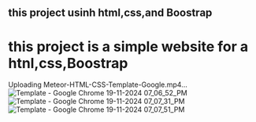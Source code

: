 ## this project usinh html,css,and Boostrap
# this project is a simple website for a htnl,css,Boostrap
Uploading Meteor-HTML-CSS-Template-Google.mp4…
![Template - Google Chrome 19-11-2024 07_06_52_PM](https://github.com/user-attachments/assets/4bb178ce-6070-4347-92c8-4c544cc861c3)
![Template - Google Chrome 19-11-2024 07_07_31_PM](https://github.com/user-attachments/assets/6ddd475c-412c-4862-bf14-9e156e96a845)
![Template - Google Chrome 19-11-2024 07_07_51_PM](https://github.com/user-attachments/assets/bd82dfa7-0969-4e0f-a032-bf66c5c16039)
